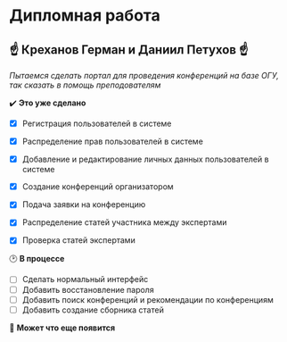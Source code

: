 # Дипломная работа
## :point_up: Креханов Герман и Даниил Петухов :point_up:
*Пытаемся сделать портал для проведения конференций на базе ОГУ, так сказать в помощь преподователям*

:heavy_check_mark: **Это уже сделано**    
- [X] Регистрация пользователей в системе
- [X] Распределение прав пользователей в системе
- [X] Добавление и редактирование личных данных пользователей в системе
- [X] Создание конференций организатором
- [X] Подача заявки на конференцию
- [X] Распределение статей участника между экспертами
- [X] Проверка статей экспертами


:clock2: **В процессе**
- [ ] Сделать нормальный интерфейс
- [ ] Добавить восстановление пароля
- [ ] Добавить поиск конференций и рекомендации по конференциям
- [ ] Добавить создание сборника статей

:memo: **Может что еще появится**
